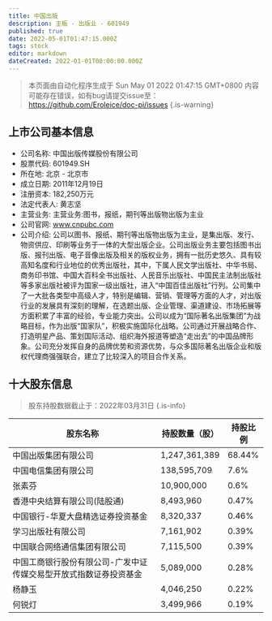 ```yaml
---
title: 中国出版
description: 主板 - 出版业 - 601949
published: true
date: 2022-05-01T01:47:15.000Z
tags: stock
editor: markdown
dateCreated: 2022-01-01T00:00:00.000Z
---
```


> 本页面由自动化程序生成于 Sun May 01 2022 01:47:15 GMT+0800
> 内容可能存在错误，如有bug请提交issue至：https://github.com/Eroleice/doc-pi/issues
{.is-warning}

## 上市公司基本信息
- 公司名称: 中国出版传媒股份有限公司
- 股票代码: 601949.SH
- 所在地: 北京 - 北京市
- 成立日期: 2011年12月19日
- 注册资本: 182,250万元
- 法定代表人: 黄志坚
- 主营业务: 主营业务:图书，报纸，期刊等出版物出版为主业
- 公司官网: www.cnpubc.com
- 公司介绍: 公司以图书、报纸、期刊等出版物出版为主业，是集出版、发行、物资供应、印刷等业务于一体的大型出版企业。公司出版业务主要包括图书出版、报刊出版、电子音像出版及相关的版权业务，拥有一批历史悠久、具有较高知名度和行业地位的优秀出版社，其中，下属人民文学出版社、中华书局、商务印书馆、中国大百科全书出版社、人民音乐出版社、中国民主法制出版社等多家出版社被评为国家一级出版社，进入“中国百佳出版社”行列。公司集中了一大批各类型中高级人才，特别是编辑、营销、管理等方面的人才，对出版行业的发展具有深刻的理解，在选题出版、企业管理、渠道建设、市场拓展等方面积累了丰富的经验，专业能力突出。公司以成为“国际著名出版集团”为战略目标，作为出版“国家队”，积极实施国际化战略。公司通过开展战略合作、打造明星产品、策划国际活动、组织海外报道等塑造“走出去”的中国品牌形象。公司充分发挥自身的品牌优势和资源优势，与众多国际著名出版企业和版权代理商强强联合，建立了比较深入的项目合作关系。


## 十大股东信息
> 股东持股数据截止于：2022年03月31日
{.is-info}

| 股东名称 | 持股数量（股） | 持股比例 |
| --- | --- | --- |
| 中国出版集团有限公司 | 1,247,361,389 | 68.44% |
| 中国电信集团有限公司 | 138,595,709 | 7.6% |
| 张素芬 | 10,900,000 | 0.6% |
| 香港中央结算有限公司(陆股通) | 8,493,960 | 0.47% |
| 中国银行-华夏大盘精选证券投资基金 | 8,320,337 | 0.46% |
| 学习出版社有限公司 | 7,161,902 | 0.39% |
| 中国联合网络通信集团有限公司 | 7,115,500 | 0.39% |
| 中国工商银行股份有限公司-广发中证传媒交易型开放式指数证券投资基金 | 5,089,000 | 0.28% |
| 杨静玉 | 4,046,250 | 0.22% |
| 何锐灯 | 3,499,966 | 0.19% |




